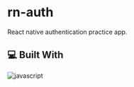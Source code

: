 
# rn-auth
React native authentication practice app.

## 💻 Built With
![javascript](https://skillicons.dev/icons?i=js,react&perline=10)

